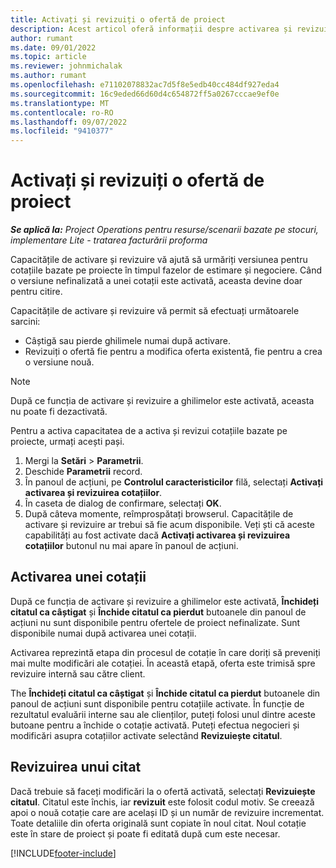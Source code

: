 ```yaml
---
title: Activați și revizuiți o ofertă de proiect
description: Acest articol oferă informații despre activarea și revizuirea cotațiilor în Microsoft Dynamics 365 Project Operations.
author: rumant
ms.date: 09/01/2022
ms.topic: article
ms.reviewer: johnmichalak
ms.author: rumant
ms.openlocfilehash: e71102078832ac7d5f8e5edb40cc484df927eda4
ms.sourcegitcommit: 16c9eded66d60d4c654872ff5a0267cccae9ef0e
ms.translationtype: MT
ms.contentlocale: ro-RO
ms.lasthandoff: 09/07/2022
ms.locfileid: "9410377"
---
```

# <a name="activate-and-revise-a-project-quote"></a>Activați și revizuiți o ofertă de proiect

_**Se aplică la:** Project Operations pentru resurse/scenarii bazate pe stocuri, implementare Lite - tratarea facturării proforma_

Capacitățile de activare și revizuire vă ajută să urmăriți versiunea pentru cotațiile bazate pe proiecte în timpul fazelor de estimare și negociere. Când o versiune nefinalizată a unei cotații este activată, aceasta devine doar pentru citire.

Capacitățile de activare și revizuire vă permit să efectuați următoarele sarcini:

- Câștigă sau pierde ghilimele numai după activare.
- Revizuiți o ofertă fie pentru a modifica oferta existentă, fie pentru a crea o versiune nouă.

> [!NOTE]
> După ce funcția de activare și revizuire a ghilimelor este activată, aceasta nu poate fi dezactivată.

Pentru a activa capacitatea de a activa și revizui cotațiile bazate pe proiecte, urmați acești pași.

1. Mergi la **Setări** \> **Parametrii**.
1. Deschide **Parametrii** record.
1. În panoul de acțiuni, pe **Controlul caracteristicilor** filă, selectați **Activați activarea și revizuirea cotațiilor**.
1. În caseta de dialog de confirmare, selectați **OK**.
1. După câteva momente, reîmprospătați browserul. Capacitățile de activare și revizuire ar trebui să fie acum disponibile. Veți ști că aceste capabilități au fost activate dacă **Activați activarea și revizuirea cotațiilor** butonul nu mai apare în panoul de acțiuni.

## <a name="activating-a-quote"></a>Activarea unei cotații

După ce funcția de activare și revizuire a ghilimelor este activată, **Închideți citatul ca câștigat** și **Închide citatul ca pierdut** butoanele din panoul de acțiuni nu sunt disponibile pentru ofertele de proiect nefinalizate. Sunt disponibile numai după activarea unei cotații.

Activarea reprezintă etapa din procesul de cotație în care doriți să preveniți mai multe modificări ale cotației. În această etapă, oferta este trimisă spre revizuire internă sau către client.

The **Închideți citatul ca câștigat** și **Închide citatul ca pierdut** butoanele din panoul de acțiuni sunt disponibile pentru cotațiile activate. În funcție de rezultatul evaluării interne sau ale clienților, puteți folosi unul dintre aceste butoane pentru a închide o cotație activată. Puteți efectua negocieri și modificări asupra cotațiilor activate selectând **Revizuiește citatul**.

## <a name="revising-a-quote"></a>Revizuirea unui citat

Dacă trebuie să faceți modificări la o ofertă activată, selectați **Revizuiește citatul**. Citatul este închis, iar **revizuit** este folosit codul motiv. Se creează apoi o nouă cotație care are același ID și un număr de revizuire incrementat. Toate detaliile din oferta originală sunt copiate în noul citat. Noul cotație este în stare de proiect și poate fi editată după cum este necesar.

[!INCLUDE[footer-include](../includes/footer-banner.md)]
